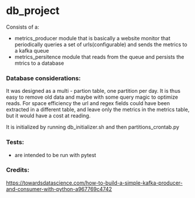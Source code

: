 # db_project

Consists of a: 
- metrics_producer module that is basically a website monitor that periodically queries a set of urls(configurable) and sends 
the metrics to a kafka queue
- metrics_persitence module that reads from the queue and persists the mtrics to a database

### Database considerations:
It was designed as a multi - partion table, one partition per day.
It is thus easy to remove old data and maybe with some query magic to optimize reads.
For space efficiency the url and regex fields could have been extracted in a different table,
and leave only the metrics in the metrics table, but it would have a cost at reading.

It is initialized by running db_initializer.sh and then partitions_crontab.py

### Tests:
- are intended to be run with pytest


### Credits:
https://towardsdatascience.com/how-to-build-a-simple-kafka-producer-and-consumer-with-python-a967769c4742
